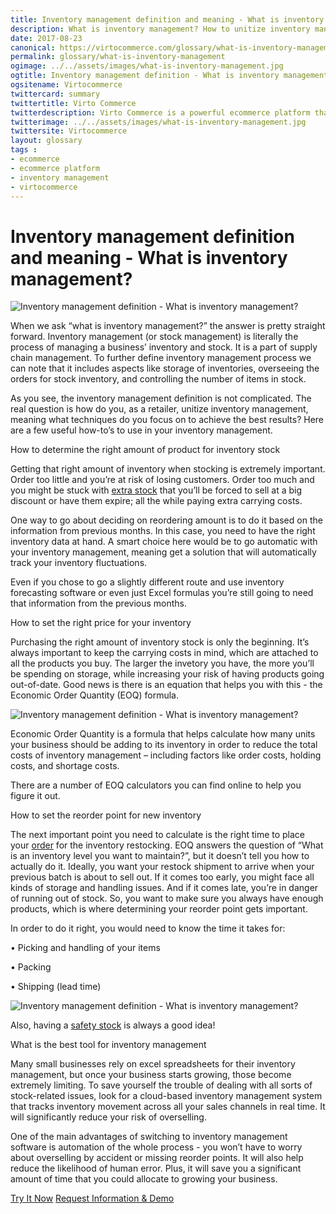 ```yaml
--- 
title: Inventory management definition and meaning - What is inventory management? 
description: What is inventory management? How to unitize inventory management techniques to achieve the best results?  Learn more about it in this article.
date: 2017-08-23
canonical: https://virtocommerce.com/glossary/what-is-inventory-management
permalink: glossary/what-is-inventory-management
ogimage: ../../assets/images/what-is-inventory-management.jpg
ogtitle: Inventory management definition - What is inventory management? 
ogsitename: Virtocommerce
twittercard: summary
twittertitle: Virto Commerce
twitterdescription: Virto Commerce is a powerful ecommerce platform that includes everything you need to create an online store and sell online. Try it free with Free Community License
twitterimage: ../../assets/images/what-is-inventory-management.jpg
twittersite: Virtocommerce
layout: glossary
tags : 
- ecommerce
- ecommerce platform
- inventory management
- virtocommerce 
---
```

<div class="business-cnt">
    <div class="head __cart">
        <h1>Inventory management definition and meaning - What is inventory management? </h1>
    </div>
    <img alt="Inventory management definition - What is inventory management?" src="assets/images/what-is-inventory-management.jpg" />
    <p class="text">When we ask “what is inventory management?” the answer is pretty straight forward. Inventory management (or stock management) is literally the process of managing a business’ inventory and stock. It is a part of supply chain management. To further define inventory management process we can note that it includes aspects like storage of inventories, overseeing the orders for stock inventory, and controlling the number of items in stock.</p>
    <p class="text">As you see, the inventory management definition is not complicated. The real question is how do you, as a retailer, unitize inventory management, meaning what techniques do you focus on to achieve the best results? Here are a few useful how-to’s to use in your inventory management.</p>
    <div class="section-title">How to determine the right amount of product for inventory stock</div>
    <p class="text">Getting that right amount of inventory when stocking is extremely important. Order too little and you’re at risk of losing customers. Order too much and you might be stuck with <a href="{{ '/glossary/what-is-a-dead-stock' | absolute_url }}">extra stock</a> that you’ll be forced to sell at a big discount or have them expire; all the while paying extra carrying costs.</p>  
    <p class="text">One way to go about deciding on reordering amount is to do it based on the information from previous months. In this case, you need to have the right inventory data at hand. A smart choice here would be to go automatic with your inventory management, meaning get a solution that will automatically track your inventory fluctuations.</p>
    <p class="text">Even if you chose to go a slightly different route and use inventory forecasting software or even just Excel formulas you’re still going to need that information from the previous months.</p>
    <div class="section-title">How to set the right price for your inventory</div>
    <p class="text">Purchasing the right amount of inventory stock is only the beginning. It’s always important to keep the carrying costs in mind, which are attached to all the products you buy. The larger the invetory you have, the more you’ll be spending on storage, while increasing your risk of having products going out-of-date. Good news is there is an equation that helps you with this - the Economic Order Quantity (EOQ) formula.</p>
    <img alt="Inventory management definition - What is inventory management?" src="assets/images/what-is-inventory-management-1.jpeg"/>
    <p class="text">Economic Order Quantity is a formula that helps calculate how many units your business should be adding to its inventory in order to reduce the total costs of inventory management – including factors like order costs, holding costs, and shortage costs.</p>
    <p class="text">There are a number of EOQ calculators you can find online to help you figure it out.</p>
    <div class="section-title">How to set the reorder point for new inventory</div>
    <p class="text">The next important point you need to calculate is the right time to place your <a href="{{ '/glossary/order-processing-software' | absolute_url }}"> order</a> for the inventory restocking. EOQ answers the question of “What is an inventory level you want to maintain?”, but it doesn’t tell you how to actually do it. Ideally, you want your restock shipment to arrive when your previous batch is about to sell out. If it comes too early, you might face all kinds of storage and handling issues. And if it comes late, you’re in danger of running out of stock. So, you want to make sure you always have enough products, which is where determining your reorder point gets important.</p>
    <p class="text">In order to do it right, you would need to know the time it takes for:</p>
    <p class="text">•	Picking and handling of your items</p>
    <p class="text">•	Packing</p>
    <p class="text">•	Shipping (lead time)</p>
    <img alt="Inventory management definition - What is inventory management?" src="assets/images/what-is-inventory-management-2.jpeg"/>
    <p class="text">Also, having a <a href="{{ 'https://virtocommerce.com/glossary/how-to-calculate-safety-stock' | absolute_url }}">safety stock</a>  is always a good idea!
    <div class="section-title">What is the best tool for inventory management</div>
    <p class="text">Many small businesses rely on excel spreadsheets for their inventory management, but once your business starts growing, those become extremely limiting. To save yourself the trouble of dealing with all sorts of stock-related issues, look for a cloud-based inventory management system that tracks inventory movement across all your sales channels in real time. It will significantly reduce your risk of overselling.</p>
    <p class="text">One of the main advantages of switching to inventory management software is automation of the whole process - you won’t have to worry about overselling by accident or missing reorder points. It will also help reduce the likelihood of human error. Plus, it will save you a significant amount of time that you could allocate to growing your business.</p>
    <div class="buttons">
        <a class="button fill" href="/try-now">Try It Now</a>
        <a class="button fill" href="/contact-us">Request Information & Demo</a>
    </div>
</div>